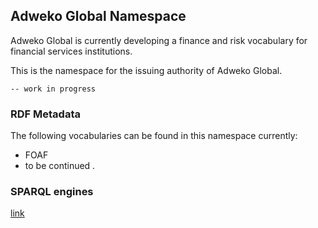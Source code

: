 ## Adweko Global Namespace

Adweko Global is currently developing a finance and risk vocabulary  for financial services institutions.

This is the namespace for the issuing authority of Adweko Global.

	-- work in progress
	
### RDF Metadata

The following vocabularies can be found in this namespace currently:

- FOAF
- to be continued
.

### SPARQL engines

[link](http://192.168.1.126/ns/sparql_labs.html)



